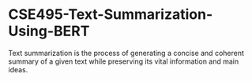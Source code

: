 # CSE495-Text-Summarization-Using-BERT
Text summarization is the process of generating a concise and coherent summary of a given text while preserving its vital information and main ideas.
